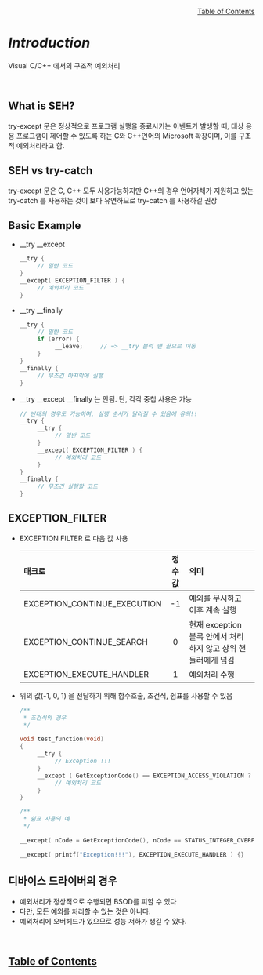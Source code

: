 <p align="right"><a href="https://doexercise.github.io">Table of Contents</a></p>  

# ***Introduction***
Visual C/C++ 에서의 구조적 예외처리

<br />

## What is SEH?
try-except 문은 정상적으로 프로그램 실행을 종료시키는 이벤트가 발생할 때, 대상 응용 프로그램이 제어할 수 있도록 하는 C와 C++언어의 Microsoft 확장이며, 이를 구조적 예외처리라고 함.

## SEH vs try-catch  
try-except 문은 C, C++ 모두 사용가능하지만 C++의 경우 언어자체가 지원하고 있는 try-catch 를 사용하는 것이 보다 유연하므로 try-catch 를 사용하길 권장  

## Basic Example
* __try __except  
	```C
	__try {
	     // 일반 코드
	}
	__except( EXCEPTION_FILTER ) {
	     // 예외처리 코드
	}
	```

* __try __finally  
	```C
	__try {
	     // 일반 코드
	     if (error) {
	          __leave;     // => __try 블럭 맨 끝으로 이동
	     }
	}
	__finally {
	     // 무조건 마지막에 실행
	}
	```

* __try __except __finally 는 안됨. 단, 각각 중첩 사용은 가능
	```C
	// 반대의 경우도 가능하며, 실행 순서가 달라질 수 있음에 유의!!
	__try {
	     __try {
	          // 일반 코드
	     }
	     __except( EXCEPTION_FILTER ) {
	          // 예외처리 코드
	     }
	}
	__finally {
	     // 무조건 실행할 코드
	}
	```

## EXCEPTION_FILTER  
* EXCEPTION FILTER 로 다음 값 사용  

	| 매크로 | 정수값 | 의미 |
	|:---|:---:|:---|
	|EXCEPTION_CONTINUE_EXECUTION | -1 | 예외를 무시하고 이후 계속 실행 |
	|EXCEPTION_CONTINUE_SEARCH | 0 | 현재 exception 블록 안에서 처리하지 않고 상위 핸들러에게 넘김 |
	|EXCEPTION_EXECUTE_HANDLER | 1 | 예외처리 수행 |

* 위의 값(-1, 0, 1) 을 전달하기 위해 함수호출, 조건식, 쉼표를 사용할 수 있음
	```C++
	/**
	 * 조건식의 경우
	 */

	void test_function(void)
	{
	     __try {
	          // Exception !!!
	     }
	     __except ( GetExceptionCode() == EXCEPTION_ACCESS_VIOLATION ? EXCEPTION_EXECUTE_HANDLER 	: EXCEPTION_CONTINUE_SEARCH ) {
	          // 예외처리 코드
	     }
	}

	/**
	 * 쉼표 사용의 예
	 */

	__except( nCode = GetExceptionCode(), nCode == STATUS_INTEGER_OVERFLOW ) {} // 뒷 문장의 	조건식 판별하여 0 또는 1 반환

	__except( printf("Exception!!!"), EXCEPTION_EXECUTE_HANDLER ) {}
	```

## 디바이스 드라이버의 경우
* 예외처리가 정상적으로 수행되면 BSOD를 피할 수 있다
* 다만, 모든 예외를 처리할 수 있는 것은 아니다.
* 예외처리에 오버헤드가 있으므로 성능 저하가 생길 수 있다.

<br />

## [**Table of Contents**](../README.md)
